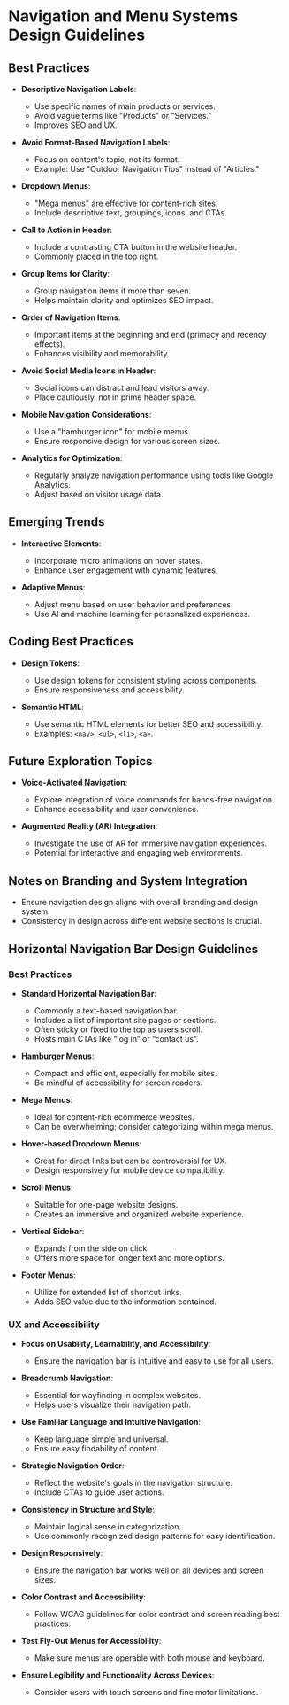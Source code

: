# Navigation and Menu Systems Design Guidelines

## Best Practices

- **Descriptive Navigation Labels**:
  - Use specific names of main products or services.
  - Avoid vague terms like "Products" or "Services."
  - Improves SEO and UX.

- **Avoid Format-Based Navigation Labels**:
  - Focus on content's topic, not its format.
  - Example: Use "Outdoor Navigation Tips" instead of "Articles."

- **Dropdown Menus**:
  - "Mega menus" are effective for content-rich sites.
  - Include descriptive text, groupings, icons, and CTAs.

- **Call to Action in Header**:
  - Include a contrasting CTA button in the website header.
  - Commonly placed in the top right.

- **Group Items for Clarity**:
  - Group navigation items if more than seven.
  - Helps maintain clarity and optimizes SEO impact.

- **Order of Navigation Items**:
  - Important items at the beginning and end (primacy and recency effects).
  - Enhances visibility and memorability.

- **Avoid Social Media Icons in Header**:
  - Social icons can distract and lead visitors away.
  - Place cautiously, not in prime header space.

- **Mobile Navigation Considerations**:
  - Use a "hamburger icon" for mobile menus.
  - Ensure responsive design for various screen sizes.

- **Analytics for Optimization**:
  - Regularly analyze navigation performance using tools like Google Analytics.
  - Adjust based on visitor usage data.

## Emerging Trends

- **Interactive Elements**:
  - Incorporate micro animations on hover states.
  - Enhance user engagement with dynamic features.

- **Adaptive Menus**:
  - Adjust menu based on user behavior and preferences.
  - Use AI and machine learning for personalized experiences.

## Coding Best Practices

- **Design Tokens**:
  - Use design tokens for consistent styling across components.
  - Ensure responsiveness and accessibility.

- **Semantic HTML**:
  - Use semantic HTML elements for better SEO and accessibility.
  - Examples: `<nav>`, `<ul>`, `<li>`, `<a>`.

## Future Exploration Topics

- **Voice-Activated Navigation**:
  - Explore integration of voice commands for hands-free navigation.
  - Enhance accessibility and user convenience.

- **Augmented Reality (AR) Integration**:
  - Investigate the use of AR for immersive navigation experiences.
  - Potential for interactive and engaging web environments.

## Notes on Branding and System Integration

- Ensure navigation design aligns with overall branding and design system.
- Consistency in design across different website sections is crucial.

## Horizontal Navigation Bar Design Guidelines

### Best Practices

- **Standard Horizontal Navigation Bar**:
  - Commonly a text-based navigation bar.
  - Includes a list of important site pages or sections.
  - Often sticky or fixed to the top as users scroll.
  - Hosts main CTAs like “log in” or “contact us”.

- **Hamburger Menus**:
  - Compact and efficient, especially for mobile sites.
  - Be mindful of accessibility for screen readers.

- **Mega Menus**:
  - Ideal for content-rich ecommerce websites.
  - Can be overwhelming; consider categorizing within mega menus.

- **Hover-based Dropdown Menus**:
  - Great for direct links but can be controversial for UX.
  - Design responsively for mobile device compatibility.

- **Scroll Menus**:
  - Suitable for one-page website designs.
  - Creates an immersive and organized website experience.

- **Vertical Sidebar**:
  - Expands from the side on click.
  - Offers more space for longer text and more options.

- **Footer Menus**:
  - Utilize for extended list of shortcut links.
  - Adds SEO value due to the information contained.

### UX and Accessibility

- **Focus on Usability, Learnability, and Accessibility**:
  - Ensure the navigation bar is intuitive and easy to use for all users.

- **Breadcrumb Navigation**:
  - Essential for wayfinding in complex websites.
  - Helps users visualize their navigation path.

- **Use Familiar Language and Intuitive Navigation**:
  - Keep language simple and universal.
  - Ensure easy findability of content.

- **Strategic Navigation Order**:
  - Reflect the website's goals in the navigation structure.
  - Include CTAs to guide user actions.

- **Consistency in Structure and Style**:
  - Maintain logical sense in categorization.
  - Use commonly recognized design patterns for easy identification.

- **Design Responsively**:
  - Ensure the navigation bar works well on all devices and screen sizes.

- **Color Contrast and Accessibility**:
  - Follow WCAG guidelines for color contrast and screen reading best practices.

- **Test Fly-Out Menus for Accessibility**:
  - Make sure menus are operable with both mouse and keyboard.

- **Ensure Legibility and Functionality Across Devices**:
  - Consider users with touch screens and fine motor limitations.